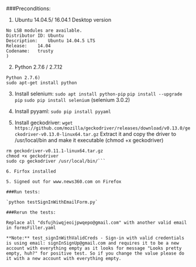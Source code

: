 
###Preconditions:

1. Ubuntu 14.04.5/ 16.04.1 Desktop version
```($ lsb_release -a
No LSB modules are available.
Distributor ID:	Ubuntu
Description:	Ubuntu 14.04.5 LTS
Release:	14.04
Codename:	trusty
)
```

2. Python 2.7.6 / 2.7.12
```($ python --version
Python 2.7.6)
sudo apt-get install python
```

3. Install selenium:
`sudo apt install python-pip`
`pip install --upgrade pip`
`sudo pip install selenium`
(selenium 3.0.2) 

4. Install pyyaml:
`sudo pip install pyyaml`

5. Install geckodriver:
`wget https://github.com/mozilla/geckodriver/releases/download/v0.13.0/geckodriver-v0.13.0-linux64.tar.gz` Extract it and copy the driver to /usr/local/bin and make it executable (chmod +x geckodriver)
```tar -xvzf geckodriver-v0.11.1-linux64.tar.gz
rm geckodriver-v0.11.1-linux64.tar.gz
chmod +x geckodriver
sudo cp geckodriver /usr/local/bin/```

6. Firfox installed

5. Signed out for www.news360.com on Firefox

###Run tests:

`python testSignInWithEmailForm.py`

###Rerun the tests:

Replace all "dsfujhiwqjeoijpwqepo@gmail.com" with another valid email in formsFiller.yaml

**Note:** test_signInWithValidCreds - Sign-in with valid credentials is using email: signInSignUp@gmail.com and requires it to be a new account with everything empty as it looks for message "Looks pretty empty, huh?" for positive test. So if you change the value please do it with a new account with everything empty.
